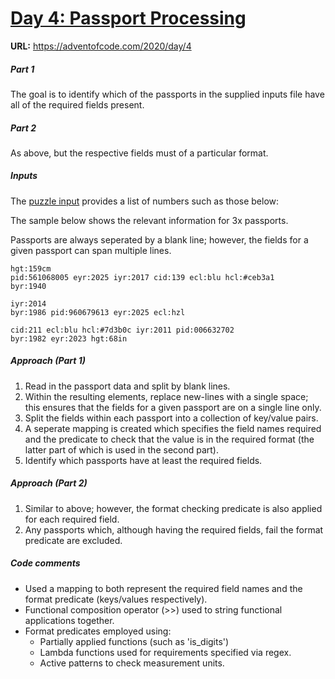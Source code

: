 
# <ins>Day 4: Passport Processing</ins>

**URL:** https://adventofcode.com/2020/day/4

##### Part 1

The goal is to identify which of the passports in the supplied inputs file have all of the required fields present.

##### Part 2

As above, but the respective fields must of a particular format.

##### Inputs

The [puzzle input](Inputs.txt) provides a list of numbers such as those below:  

The sample below shows the relevant information for 3x passports.

Passports are always seperated by a blank line; however, the fields for a given passport can span multiple lines.

```
hgt:159cm
pid:561068005 eyr:2025 iyr:2017 cid:139 ecl:blu hcl:#ceb3a1
byr:1940

iyr:2014
byr:1986 pid:960679613 eyr:2025 ecl:hzl

cid:211 ecl:blu hcl:#7d3b0c iyr:2011 pid:006632702
byr:1982 eyr:2023 hgt:68in

```


##### Approach (Part 1)

1. Read in the passport data and split by blank lines.
2. Within the resulting elements, replace new-lines with a single space; this ensures that the fields for a given passport are on a single line only.
3. Split the fields within each passport into a collection of key/value pairs.
4. A seperate mapping is created which specifies the field names required and the predicate to check that the value is in the required format (the latter part of which is used in the second part).
5. Identify which passports have at least the required fields.

##### Approach (Part 2)

1. Similar to above; however, the format checking predicate is also applied for each required field.
2. Any passports which, although having the required fields, fail the format predicate are excluded.

##### Code comments

* Used a mapping to both represent the required field names and the format predicate (keys/values respectively).
* Functional composition operator (>>) used to string functional applications together.
* Format predicates employed using:
  - Partially applied functions (such as 'is_digits')
  - Lambda functions used for requirements specified via regex.
  - Active patterns to check measurement units.